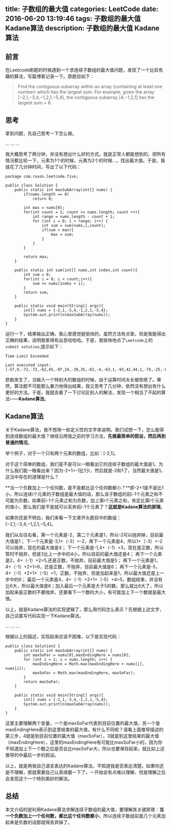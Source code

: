 title: 子数组的最大值
categories: LeetCode
date: 2016-06-20 13:19:46
tags: 子数组的最大值 Kadane算法
description: 子数组的最大值 Kadane算法
---

## 前言

在Leetcode刷题的时候遇到一个求连续子数组的最大值问题，发现了一个比较有趣的算法，写篇博客记录一下。原题目如下：

> Find the contiguous subarray within an array (containing at least one number) which has the largest sum.
For example, given the array [−2,1,−3,4,−1,2,1,−5,4],
the contiguous subarray [4,−1,2,1] has the largest sum = 6.

## 思考

拿到问题，先自己思考一下怎么做。

...
...
...

我大概思考了两分钟，并没有想出什么好的方式。就是正常人都能想到的，把所有情况都比较一下，元素为1个的时候，元素为2个的时候...，找出最大值。于是，我就花了几分钟时间，写出了以下代码：

```
package com.rason.leetcode.five;

public class Solution {
	public static int maxSubArray(int[] nums) {
		if(nums.length == 0)
			return 0;
		
		int max = nums[0];
		for(int count = 1; count <= nums.length; count ++){
			int range = nums.length - count + 1;
			for (int i = 0; i < range; i++) {
				int sum = sum(nums,i,count);
				if(sum > max){
					max = sum;
				}
			}
		}
		
		return max;
    }
	
	public static int sum(int[] nums,int index,int count){
		int sum = 0;
		for(int i = 0; i < count;i++){
			sum += nums[index + i]; 
		}
		return sum;
	}
	
	public static void main(String[] args){
		int[] nums = {-2,1,-3,4,-1,2,1,-5,4};
		System.out.println(maxSubArray(nums));
	}
}

```

运行一下，结果输出正确。我心里感觉挺愉快的，虽然方法有点笨，但是我能得出正确的结果，说明我笨得有出息哈哈哈。于是，我愉快地点了`Leetcode`上的`submit solution`,提示如下：

```
Time Limit Exceeded

Last executed input:
[-57,9,-72,-72,-62,45,-97,24,-39,35,-82,-4,-63,1,-93,42,44,1,-75,-25,-87,-16,9,-59,20,5,-95,-41,4,-30,47,4.....]
```

悲剧发生了，当输入一个特别大的数组的时候，由于运算时间太长被拒绝了。果然，算法题不可能那么暴力地得出结果，我又思考了几分钟，依然没有想出有什么更好的方法。于是，我就去看了一下讨论区别人的解法，发现一个相当了不起的算法——**Kadane算法**。

<!-- more -->

## Kadane算法

关于Kadane算法，我不想用一些定义性的文字来说明。我们试想一下，怎么能得到连续数组的最大值？继续沿用我之前的学习方法，**先做最简单的假设，然后再到普通的情况**。

举个例子，对于一个只有两个元素的数组，比如：[-2,1]。

对于这个简单的数组，我们是不是可以一眼看出它的连续子数组的最大值是1。为什么我们能一眼看出来？因为-2+1=-1比1少，然后就是-2和1了，当然最大值是1。这当中存在的道理是什么？

**当一个负数加上一个任何数，是不是都比这个任何数都小？**即-2+1是不是比1小，所以连续i个元素的子数组是最大值的话，那么该子数组的前i-1个元素之和不可能为负数。如果前i-1个元素之和为负数，加上第i个元素之和，肯定比第i个元素的值小，那么我们是不是就可以丢弃前i-1个元素了？**这就是Kadane算法的原理**。

如果你还是不明白，我们来看一下文章开头题目中的数组：[−2,1,−3,4,−1,2,1,−5,4]。

我们从左往右看，第一个元素是-2，第二个元素是1，所以-2可以抛弃掉，目前最大值是1；
下一个元素是-3,1+（-3）=-2，再下一个元素是4，所以1+（-3）=-2可以抛弃，现在的最大值是4；
下一个元素是-1,4+（-1）=3，现在是正数，所以暂时不抛弃，但是3比上一步中的4小，所以目前的最大值还是4；
再下一个元素是2，4+（-1）+2=5,还是正数，不抛弃，目前最大值是5；
再下一个元素是1，4+（-1）+2+1=6，还是正数，不抛弃，目前最大值是6；
再下一个元素是-5，4+（-1）+2+1+（-5）=1，正数，不抛弃，但是加起来是1，所以最大值还是上一步中的6；
最后一个元素是4，4+（-1）+2+1+（-5）+4=5，数组结束，并没有比6大，所以最大值是6；加入最后一个元素是大于5的数，那么就比6大了，所以加起来是正数的不要抛弃，还要看下一个数的大小，有可能加上下一个数就是最大值。

以上，就是Kadane算法的实现逻辑了，那么用代码怎么表示？先根据上述文字，自己试着写代码实现一下Kadane算法。

...
...
...

根据以上的描述，实现起来应该不困难，以下是实现代码：

```
public class Solution2 {
	public static int maxSubArray(int[] nums) {
		int maxSoFar = nums[0],maxEndingHere = nums[0];
		for (int i = 1; i < nums.length; i++) {
			maxEndingHere = Math.max(maxEndingHere + nums[i], nums[i]);
			maxSoFar = Math.max(maxEndingHere, maxSoFar);
		}
		return maxSoFar;
    }
	
	public static void main(String[] args){
		int[] nums = {-2,1,-3,4,-1,2,1,-5,4};
		System.out.println(maxSubArray(nums));
	}
}
```

这里主要理解两个变量，一个是maxSoFar代表到目前位置的最大值，另一个是maxEndingHere表示到这里结束的最大值，有什么不同呢？请看上面推导描述的第三步，4就是到目前位置的最大值（maxSoFar），3就是到这里结束的最大值（maxEndingHere），这里的maxEndingHere有可能比maxSoFar小的，因为你不知道加上下一个数之后是否会比maxSoFar大，所以也要保存起来，就比如上述推导的中最后一步的假设。

以上，就是用我自己语言表达的Kadane算法，不知道我是否表达清楚。如果你还是不理解，那就需要自己认真琢磨一下了，一开始会有点难以理解，但是理解之后会发现这个一个特别美妙的解法。

## 总结

本文介绍的是利用Kadane算法求解连续子数组的最大值，要理解其关键原理：**当一个负数加上一个任何数，都比这个任何数都小**，所以连续子数组前面几个元素加起来是负数的话那就得丢弃掉了。
